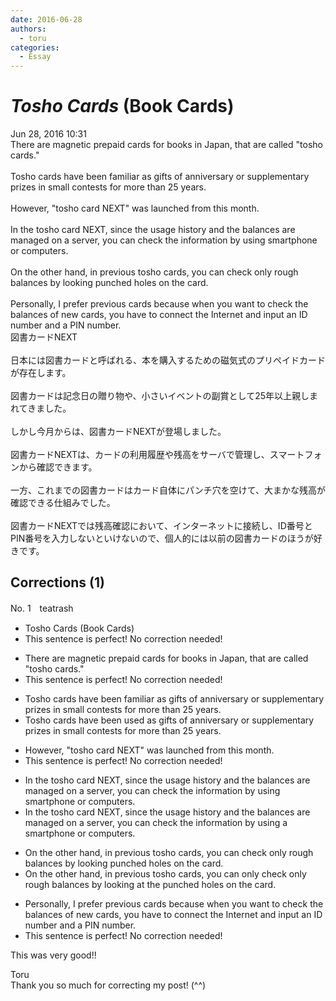 ```yaml
---
date: 2016-06-28
authors:
  - toru
categories:
  - Essay
---
```


<h1 id="subject_show"><strong><em>Tosho Cards</strong></em> (Book Cards)</h1>
<div class="date">Jun 28, 2016 10:31</div>
<div id="post"><div id="body_show_ori">
There are magnetic prepaid cards for books in Japan, that are called "tosho cards."<br/><br/>Tosho cards have been familiar as gifts of anniversary or supplementary prizes in small contests for more than 25 years.<br/><br/>However, "tosho card NEXT" was launched from this month.<br/><br/>In the tosho card NEXT, since the usage history and the balances are managed on a server, you can check the information by using smartphone or computers.<br/><br/>On the other hand, in previous tosho cards, you can check only rough balances by looking punched holes on the card.<br/><br/>Personally, I prefer previous cards because when you want to check the balances of new cards, you have to connect the Internet and input an ID number and a PIN number.
</div></div>

<!-- more -->

<div id="post_ja"><div id="body_show_mo">
図書カードNEXT<br/><br/>日本には図書カードと呼ばれる、本を購入するための磁気式のプリペイドカードが存在します。<br/><br/>図書カードは記念日の贈り物や、小さいイベントの副賞として25年以上親しまれてきました。<br/><br/>しかし今月からは、図書カードNEXTが登場しました。<br/><br/>図書カードNEXTは、カードの利用履歴や残高をサーバで管理し、スマートフォンから確認できます。<br/><br/>一方、これまでの図書カードはカード自体にパンチ穴を空けて、大まかな残高が確認できる仕組みでした。<br/><br/>図書カードNEXTでは残高確認において、インターネットに接続し、ID番号とPIN番号を入力しないといけないので、個人的には以前の図書カードのほうが好きです。
</div></div>

## Corrections (1)
<div id="block"><div class="first_name"> No. 1　<span class="just_name">teatrash</span></div><div id="block2">
<ul class="correction_field">
<li class="incorrect">Tosho Cards (Book Cards)</li>
<li class="corrected perfect">This sentence is perfect! No correction needed!</li>
</ul>
<ul class="correction_field">
<li class="incorrect">There are magnetic prepaid cards for books in Japan, that are called "tosho cards."</li>
<li class="corrected perfect">This sentence is perfect! No correction needed!</li>
</ul>
<ul class="correction_field">
<li class="incorrect">Tosho cards have been familiar as gifts of anniversary or supplementary prizes in small contests for more than 25 years.</li>
<li class="corrected correct">
Tosho cards have been <span class="f_red">used</span> as gifts of anniversary or supplementary prizes in small contests for more than 25 years.
</li>
</ul>
<ul class="correction_field">
<li class="incorrect">However, "tosho card NEXT" was launched from this month.</li>
<li class="corrected perfect">This sentence is perfect! No correction needed!</li>
</ul>
<ul class="correction_field">
<li class="incorrect">In the tosho card NEXT, since the usage history and the balances are managed on a server, you can check the information by using smartphone or computers.</li>
<li class="corrected correct">
In the tosho card NEXT, since the usage history and the balances are managed on a server, you can check the information by using <span class="f_blue">a</span> smartphone or computers.
</li>
</ul>
<ul class="correction_field">
<li class="incorrect">On the other hand, in previous tosho cards, you can check only rough balances by looking punched holes on the card.</li>
<li class="corrected correct">
On the other hand, in previous tosho cards, you can <span class="f_red">only</span> check <span class="sline">only</span> rough balances by looking <span class="f_blue">at the </span>punched holes on the card.
</li>
</ul>
<ul class="correction_field">
<li class="incorrect">Personally, I prefer previous cards because when you want to check the balances of new cards, you have to connect the Internet and input an ID number and a PIN number.</li>
<li class="corrected perfect">This sentence is perfect! No correction needed!</li>
</ul>
<p class="comment_small">
 This was very good!!
</p>

</div><div class="name"><span class="just_name">Toru</span><br>
Thank you so much for correcting my post! (^^)
</div>
</div>
